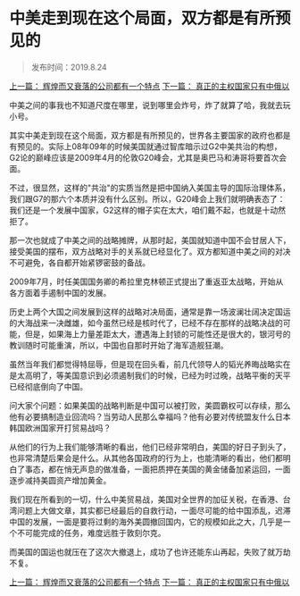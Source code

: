 #  中美走到现在这个局面，双方都是有所预见的 

> 发布时间：2019.8.24

[上一篇： 辉煌而又衰落的公司都有一个特点](/social/article31)
[下一篇： 真正的主权国家只有中俄以 ](/social/article33)

中美之间的事我也不知道尺度在哪里，说到哪里会炸号，炸了就算了哈，我就去玩小号。

其实中美走到现在这个局面，双方都是有所预见的，世界各主要国家的政府也都是有预见的。实际上08年09年的时候美国就通过智库暗示过G2中美共治的构想，G2论的巅峰应该是2009年4月的伦敦G20峰会，尤其是奥巴马和涛哥将要首次会面。

不过，很显然，这样的"共治"的实质当然是把中国纳入美国主导的国际治理体系，我们跟G7的那六个本质并没有什么区别。所以，G20峰会上我们就明确表态了：我们还是一个发展中国家，G2这样的帽子实在太大，咱们戴不起，也就是十动然拒了。

那一次也就成了中美之间的战略摊牌，从那时起，美国就知道中国不会甘居人下，接受美国的摆布，双方战略对手的关系就已经显化了。双方都知道中美之间的对决不可避免，各自都开始紧锣密鼓的备战。

2009年7月，时任美国国务卿的希拉里克林顿正式提出了重返亚太战略，开始从各方面着手遏制中国的发展。

历史上两个大国之间发展到这样的战略对决局面，通常是靠一场波澜壮阔决定国运的大海战来一决雌雄，如今虽然已经是核时代了，已经不存在那样的战略决战的可能，但是，如果海上力量差距太大，遭遇海上封锁的可能性还是很大的，银河号的教训随时可能重演，所以，中国也自那时开始了海军造舰狂潮。

虽然当年我们都觉得特屈辱，但是现在回头看，前几代领导人的韬光养晦战略实在是太高明了，等美国意识到必须遏制我们的时候，已经为时过晚，战略平衡的天平已经彻底倒向了中国。

问大家个问题：如果美国的战略判断是中国可以被打败，美圆霸权可以存续，那么他有必要搞制造业回流吗？当劳动人民那么幸福吗？他有必要对传统盟友什么日本韩国欧洲国家开打贸易战吗？

从他们的行为上我们能够清晰的看出，他们已经非常明白，美国的好日子到头了，也非常清楚后果会是什么。从其他各国政府的行为上，也能清晰的看出，他们都明白了事态，都在悄无声息的做准备，一面把质押在美国的黄金储备加紧运回，一面逐步减持美圆资产增加黄金。

我们现在所看到的一切，什么中美贸易战，美国对全世界的加征关税，在香港、台湾问题上大做文章，其实都已经最后的自救行动，一面尽可能的给中国添乱，迟滞中国的发展，一面是要将过剩的海外美圆撤回国内，它的规模如此之大，几乎是一个不可能完成的任务，难度远胜于敦刻尔克。

而美国的国运也就压在了这次大撤退上，成功了也许还能东山再起，失败了就万劫不复。

[上一篇： 辉煌而又衰落的公司都有一个特点](/social/article31)
[下一篇： 真正的主权国家只有中俄以](/social/article33)